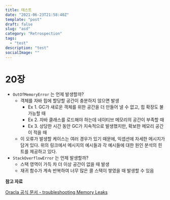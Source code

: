 ```yaml
---
title: 테스트
date: "2021-06-23T21:58:40Z"
template: "post"
draft: false
slug: "asd"
category: "Retrospection"
tags:
  - "test"
description: "test"
socialImage: ""
---
```


# 20장

- `OutOfMemoryError` 는 언제 발생할까?
    - 객체를 자바 힙에 할당할 공간이 충분하지 않으면 발생
        - Ex 1. GC가 새로운 객체를 위한 공간을 더 만들어 낼 수 없고, 힙 확장도 불가능할 때
        - Ex 2. 자바 클래스를 로드해야 하는데 네이티브 메모리의 공간이 부족할 때
        - Ex 3. 상당한 시간 동안 GC가 지속적으로 발생했지만, 확보한 메모리 공간이 적을 때
    - 이 오류가 발생할 케이스는 여러 경우가 있기 때문에, 익셉션에 자세한 메시지가 담겨 있다. 위의 링크에서 메시지의 예시들과 각 예시들에 대한 원인 분석의 힌트를 제공하고 있다.
- `StackOverflowError` 는 언제 발생할까?
    - 스택 영역이 가득 차 더 이상 공간이 없을 때 발생
    - 재귀 함수가 계속 반복하여 너무 많은 콜 스택이 쌓였을 때 발생할 수 있음
    
**참고 자료**

[Oracla 공식 문서 - troubleshooting Memory Leaks](https://docs.oracle.com/javase/8/docs/technotes/guides/troubleshoot/memleaks002.html)

